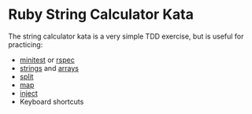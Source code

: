 # Ruby String Calculator Kata
The string calculator kata is a very simple TDD exercise, but is useful for practicing:
* [minitest](https://github.com/seattlerb/minitest) or [rspec](https://relishapp.com/rspec)
* [strings](https://ruby-doc.org/core-2.2.0/String.html) and [arrays](http://ruby-doc.org/core-2.2.0/Array.html)
* [split](https://www.dotnetperls.com/split-ruby)
* [map](https://apidock.com/ruby/Enumerable/map)
* [inject](https://apidock.com/ruby/Enumerable/inject)
* Keyboard shortcuts